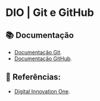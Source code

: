 # DIO | Git e GitHub

## 📚 Documentação
- [Documentação Git](https://git-scm.com/doc).
- [Documentação GitHub](https://docs.github.com/pt).

## 🔎 Referências:
- [Digital Innovation One](https://www.dio.me/).
